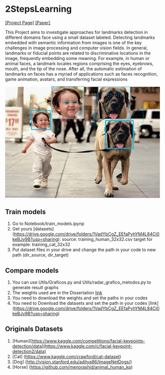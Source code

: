 # 2StepsLearning
[[Project Page]](https://www.verlab.dcc.ufmg.br/portfolio-item/detecting-landmarks-on-faces-in-different-domains/)     [[Paper]](https://www.verlab.dcc.ufmg.br/fradeicip2018/) 

This Project aims to investigate approaches for landmarks detection in different domains face using a small dataset labeled. Detecting landmarks embedded with semantic information from images is one of the key challenges in image processing and computer vision fields. In general, landmarks or fiducial points are related to discriminative locations in the image, frequently embedding some meaning. For example, in human or animal faces, a landmark locates regions comprising the eyes, eyebrows, mouth, and the tip of the nose. After all, the automatic estimation of landmarks on faces has a myriad of applications such as faces recognition, game animation, avatars, and transferring facial expressions

![alt text](landmarks.png)

## Train models
1. Go to Notebook/train_models.ipynp
2. Get yours [datasets] (https://drive.google.com/drive/folders/1VadYbCgZ_EEfaPyhYM4L84Ci0keBJv9B?usp=sharing):
  source: training_human_32x32.csv
  target for example: training_cat_32x32
3. Put dataset files in your drive and change the path in your code to new path (dir_source, dir_target)

## Compare models

1. You can use Utils/Graficos.py and Utils/radar_grafico_metodos.py to generate result graphs
2. The weights used are in the Dissertation [link](https://drive.google.com/drive/folders/1TMwyM6mT7Pdf3DcWIPudXAXJgE9GBwWK?usp=sharing)
3. You need to download the weights and set the paths in your codes
4. You need to Download the datasets and set the path in your codes [link] (https://drive.google.com/drive/folders/1VadYbCgZ_EEfaPyhYM4L84Ci0keBJv9B?usp=sharing)

## Originals Datasets
1. [Human](https://www.kaggle.com/competitions/facial-keypoints-detection/data](https://www.kaggle.com/c/facial-keypoint-detection2/data)
2. [Cat] (https://www.kaggle.com/crawford/cat-dataset)
3. [Dog] (http://vision.stanford.edu/aditya86/ImageNetDogs/)
4. [Horse] (https://github.com/menorashid/animal_human_kp)
